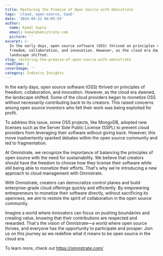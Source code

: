 ```yaml
---
title: Restoring the Promise of Open Source with Omnistrate
tags: 'cloud, open-source, SaaS'
date: '2024-04-22 04:05:55'
author:
  name: Kamal Gupta
  email: kamal@omnistrate.com
  picture: ''
excerpt: >-
  In the early days, open source software (OSS) thrived on principles of
  freedom, collaboration, and innovation. However, as the cloud era dawned, the
  landscape shifted.
slug: restoring-the-promise-of-open-source-with-omnistrate
readTime: 2
coverImage: ''
category: Industry Insights
---
```


In the early days, open source software (OSS) thrived on principles of freedom, collaboration, and innovation. However, as the cloud era dawned, the landscape shifted. Some of the cloud providers began to monetize OSS without necessarily contributing back to its creators. This raised concerns among open source inventors who felt their work was being exploited for profit.

To address this issue, some OSS projects, like MongoDB, adopted new licenses such as the Server Side Public License (SSPL) to prevent cloud providers from leveraging their software without giving back. However, this move inadvertently sparked debates within the open source community and led to fragmentation.

At Omnistrate, we recognize the importance of balancing the principles of open source with the need for sustainability. We believe that creators should have the freedom to choose how they license their software while still being able to monetize their efforts. That's why we're introducing a new approach to cloud management with Omnistrate.

With Omnistrate, creators can democratize control planes and build enterprise-grade cloud offerings quickly and efficiently. By empowering entrepreneurs to monetize their software directly, without sacrificing its openness, we aim to restore the spirit of collaboration in the open source community.

Imagine a world where innovators can focus on pushing boundaries and creating value, knowing that their contributions are respected and rewarded. That's the vision of Omnistrate—a world where open source thrives, and everyone has the opportunity to participate and prosper. Join us on this journey as we redefine what it means to be open source in the cloud era.

To learn more, check out https://omnistrate.com/
